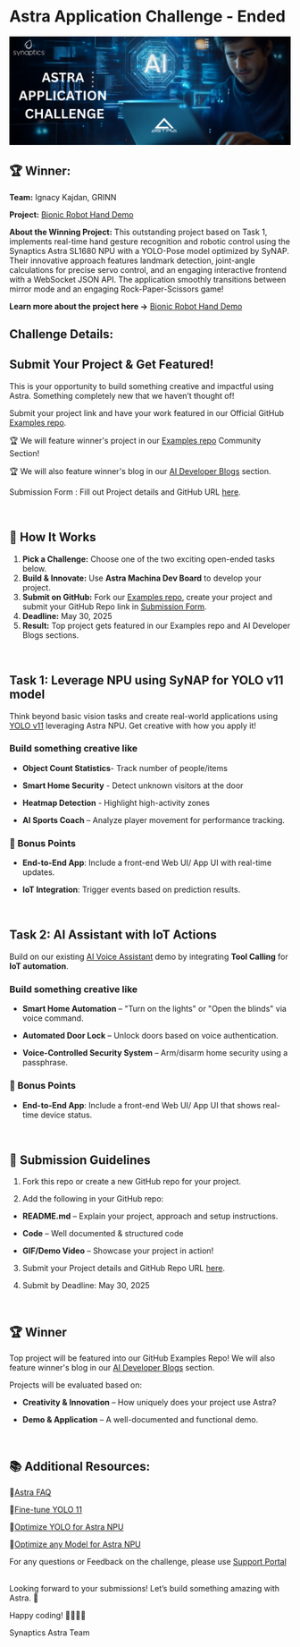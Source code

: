 # Astra Application Challenge - Ended
![Challenge](/samples/community.png)



## 🏆 Winner:
**Team:** Ignacy Kajdan, GRINN  

**Project:** [Bionic Robot Hand Demo](https://github.com.mcas.ms/grinn-global/bionic-robot-hand-demo)

**About the Winning Project:**
This outstanding project based on Task 1, implements real-time hand gesture recognition and robotic control using the Synaptics Astra SL1680 NPU with a YOLO-Pose model optimized by SyNAP. Their innovative approach features landmark detection, joint-angle calculations for precise servo control, and an engaging interactive frontend with a WebSocket JSON API. The application smoothly transitions between mirror mode and an engaging Rock-Paper-Scissors game!

**Learn more about the project here →**  [Bionic Robot Hand Demo](https://github.com.mcas.ms/grinn-global/bionic-robot-hand-demo)



## Challenge Details:


##  Submit Your Project & Get Featured!  

This is your opportunity to build something creative and impactful using Astra. Something completely new that we haven’t thought of!

Submit your project link and have your work featured in our Official GitHub [Examples repo](https://github.com/synaptics-synap/examples).  

🏆  We will feature winner's project in our  [Examples repo](https://github.com/synaptics-synap/examples) Community Section! 

🏆  We will also feature winner's blog in our [AI Developer Blogs](https://developer.synaptics.com/blog) section.

Submission Form : Fill out Project details and GitHub URL [here](https://forms.office.com/r/CgeycJ4HD4).

<br>


## 📌 How It Works  

1. **Pick a Challenge:** Choose one of the two exciting open-ended tasks below.
2. **Build & Innovate:** Use **Astra Machina Dev Board** to develop your project.  
3. **Submit on GitHub:** Fork our [Examples repo](https://github.com/synaptics-synap/examples), create your project and submit your GitHub Repo link in [Submission Form](https://forms.office.com/r/CgeycJ4HD4).  
4. **Deadline:** May 30, 2025
5. **Result:** Top project gets featured in our Examples repo and AI Developer Blogs sections. 

<br>

##  Task 1: Leverage NPU using SyNAP for YOLO v11 model 

Think beyond basic vision tasks and create real-world applications using [YOLO v11](https://docs.ultralytics.com/models/yolo11/) leveraging Astra NPU. Get creative with how you apply it!  

### Build something creative like 

- **Object Count Statistics**-  Track number of people/items 

- **Smart Home Security** - Detect unknown visitors at the door

- **Heatmap Detection** - Highlight high-activity zones 

- **AI Sports Coach** – Analyze player movement for performance tracking.  


### 🌟 Bonus Points  

- **End-to-End App**:  Include a front-end Web UI/ App UI with real-time updates. 

- **IoT Integration**: Trigger events based on prediction results. 
<br>


##  Task 2: AI Assistant with IoT Actions  

Build on our existing [AI Voice Assistant](https://github.com/dpajak-synaptics/on-device-ai-assistant) demo by integrating **Tool Calling** for **IoT automation**.  

### Build something creative like 

- **Smart Home Automation** – "Turn on the lights" or "Open the blinds" via voice command. 

- **Automated Door Lock** – Unlock doors based on voice authentication.  

- **Voice-Controlled Security System** – Arm/disarm home security using a passphrase. 

### 🌟 Bonus Points  

- **End-to-End App**: Include a front-end Web UI/ App UI that shows real-time device status. 
<br>
 


## 🎯 Submission Guidelines  

1. Fork this repo or create a new GitHub repo for your project.  

2. Add the following in your GitHub repo:  

  - **README.md** – Explain your project, approach and setup instructions.

  - **Code** – Well documented & structured code

  - **GIF/Demo Video** – Showcase your project in action!  

3. Submit your Project details and GitHub Repo URL [here](https://forms.office.com/r/CgeycJ4HD4).  

4. Submit by Deadline:  May 30, 2025
<br>

## 🏆 Winner  

Top project will be featured into our GitHub Examples Repo!
We will also feature winner's blog in our [AI Developer Blogs](https://developer.synaptics.com/blog) section.

Projects will be evaluated based on:  
- **Creativity & Innovation** – How uniquely does your project use Astra?  

- **Demo & Application** – A well-documented and functional demo.  

<br>

## 📚 Additional Resources:

🔹[Astra FAQ](https://synacsm.atlassian.net/servicedesk/customer/portal/543/topic/7f84fdc4-c401-461f-afed-238db48690f3)

🔹[Fine-tune YOLO 11](https://developer.synaptics.com/docs/ai/tutorials/vision/custom-yolo)

🔹[Optimize YOLO for Astra NPU](https://developer.synaptics.com/docs/ai/tutorials/vision/optimizing-ultralytics-yolo-edge-ai)

🔹[Optimize any Model for Astra NPU](https://developer.synaptics.com/docs/ai/tutorials/bring-your-own-model)
<br>

For any questions or Feedback on the challenge, please use [Support Portal](https://synacsm.atlassian.net/servicedesk/customer/portal/543)

<br>
Looking forward to your submissions! Let’s build something amazing with Astra. 🚀  
<br>

Happy coding! 👨‍💻👩‍💻  

Synaptics Astra Team
